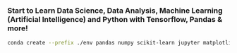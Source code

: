 ### Start to Learn Data Science, Data Analysis, Machine Learning (Artificial Intelligence) and Python with Tensorflow, Pandas & more!

```bash
conda create --prefix ./env pandas numpy scikit-learn jupyter matplotlib
```

